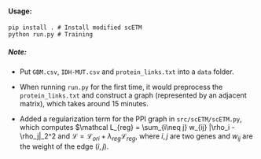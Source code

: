 #### Usage:

```shell
pip install . # Install modified scETM
python run.py # Training
```



##### Note:

- Put `GBM.csv`, `IDH-MUT.csv` and `protein_links.txt` into a `data` folder.

- When running `run.py` for the first time, it would preprocess the `protein_links.txt` and construct a graph (represented by an adjacent matrix), which takes around 15 minutes.

- Added a regularization term for the PPI graph in `src/scETM/scETM.py`, which computes
  $\mathcal L_{reg} = \sum_{i\neq j} w_{ij} \|\rho_i - \rho_j\|_2^2 and 
  $\mathcal L = \mathcal L_{ori} + \lambda_{reg}\mathcal L_{reg}$,
  where $i,j$ are two genes and $w_{ij}$ are the weight of the edge $(i,j)$.